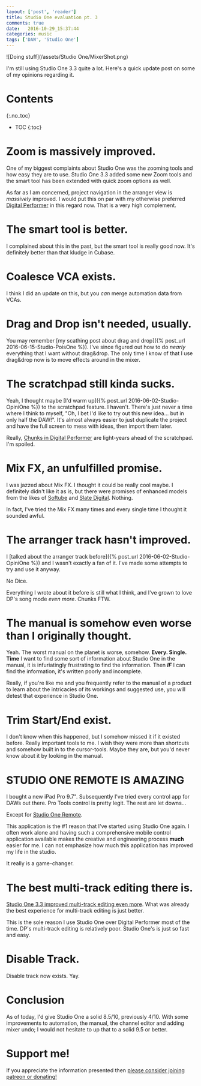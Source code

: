 ```yaml
---
layout: ['post', 'reader']
title: Studio One evaluation pt. 3
comments: true
date:   2016-10-29_15:37:44 
categories: music
tags: ['DAW', 'Studio One']
---
```


![Doing stuff](/assets/Studio One/MixerShot.png)

I'm still using Studio One 3.3 quite a lot. Here's a quick update post on some of my opinions regarding it.

<!--more-->

# Contents
{:.no_toc}
* TOC
{:toc}

# Zoom is massively improved.

One of my biggest complaints about Studio One was the zooming tools and how easy they are to use. Studio One 3.3 added some new Zoom tools and the smart tool has been extended with quick zoom options as well.

As far as I am concerned, project navigation in the arranger view is _massively_ improved. I would put this on par with my otherwise preferred [Digital Performer](http://motu.com/products/software/dp) in this regard now. That is a very high complement.

# The smart tool is better.

I complained about this in the past, but the smart tool is really good now. It's definitely better than that kludge in Cubase.

# Coalesce VCA exists.

I think I did an update on this, but you _can_ merge automation data from VCAs.

# Drag and Drop isn't needed, usually.

You may remember [my scathing post about drag and drop]({% post_url 2016-06-15-Studio-PoisOne %}). I've since figured out how to do _nearly_ everything that I want without drag&drop. The only time I know of that I use drag&drop now is to move effects around in the mixer.

# The scratchpad still kinda sucks.

Yeah, I thought maybe [I'd warm up]({% post_url 2016-06-02-Studio-OpiniOne %}) to the scratchpad feature. I haven't. There's just never a time where I think to myself, "Oh, I bet I'd like to try out this new idea... but in only half the DAW!". It's almost always easier to just duplicate the project and have the full screen to mess with ideas, then import them later.

Really, [Chunks in Digital Performer](http://www.motu.com/newsitems/this-week-is-chunks-week) are light-years ahead of the scratchpad. I'm spoiled.

# Mix FX, an unfulfilled promise.

I was jazzed about Mix FX. I thought it could be really cool maybe. I definitely didn't like it as is, but there were promises of enhanced models from the likes of [Softube](https://www.softube.com) and [Slate Digital](http://slatedigital.com). Nothing.

In fact, I've tried the Mix FX many times and every single time I thought it sounded awful.

# The arranger track hasn't improved.

I [talked about the arranger track before]({% post_url 2016-06-02-Studio-OpiniOne %}) and I wasn't exactly a fan of it. I've made some attempts to try and use it anyway.

No Dice.

Everything I wrote about it before is still what I think, and I've grown to love DP's song mode _even more_. Chunks FTW.

# The manual is somehow even worse than I originally thought.

Yeah. The worst manual on the planet is worse, somehow. __Every. Single. Time__ I want to find some sort of information about Studio One in the manual, it is infuriatingly frustrating to find the information. Then __*IF*__ I can find the information, it's written poorly and incomplete.

Really, if you're like me and you frequently refer to the manual of a product to learn about the intricacies of its workings and suggested use, you will detest that experience in Studio One.

# Trim Start/End exist.

I don't know when this happened, but I somehow missed it if it existed before. Really important tools to me. I wish they were more than shortcuts and somehow built in to the cursor-tools. Maybe they are, but you'd never know about it by looking in the manual.

# __STUDIO ONE REMOTE IS AMAZING__

I bought a new iPad Pro 9.7". Subsequently I've tried every control app for DAWs out there. Pro Tools control is pretty legit. The rest are let downs...

Except for [Studio One Remote](https://presonus.com/products/Studio-One-Remote).

This application is the #1 reason that I've started using Studio One again. I often work alone and having such a comprehensive mobile control application available makes the creative and engineering process __much__ easier for me. I can not emphasize how much this application has improved my life in the studio.

It really is a game-changer.

# The best multi-track editing there is.

[Studio One 3.3 improved multi-track editing even more](http://www.presonus.com/press/press-releases/PreSonus-Studio-One-3-3). What was already the best experience for multi-track editing is just better.

This is the sole reason I use Studio One over Digital Performer most of the time. DP's multi-track editing is relatively poor. Studio One's is just so fast and easy.

# Disable Track.

Disable track now exists. Yay.

# Conclusion

As of today, I'd give Studio One a solid 8.5/10, previously 4/10. With some improvements to automation, the manual, the channel editor and adding mixer undo; I would not hesitate to up that to a solid 9.5 or better.

# Support me!

If you appreciate the information presented then <a href="/DonateNow/">please consider joining patreon or donating!</a>




